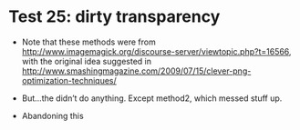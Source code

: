 # Test 25: dirty transparency

* Note that these methods were from <http://www.imagemagick.org/discourse-server/viewtopic.php?t=16566>, with the original idea suggested in <http://www.smashingmagazine.com/2009/07/15/clever-png-optimization-techniques/>

* But…the didn’t do anything. Except method2, which messed stuff up.

* Abandoning this